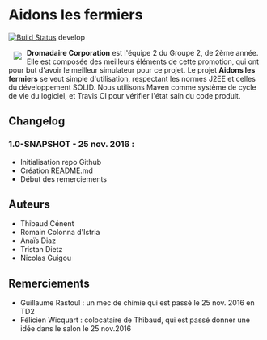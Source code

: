 # Aidons les fermiers

[![Build Status](https://travis-ci.com/GeeksdelaCave/aidons-les-fermiers.svg?token=DbBJmzHop5opuLRphgPC&branch=develop)](https://travis-ci.com/GeeksdelaCave/aidons-les-fermiers) develop

<a href="https://github.com/GeeksdelaCave/aidons-les-fermiers"><img src="https://informaix.com/ressources/dromedary-looking-right-2.png" align="left" hspace="10" vspace="6" /></a>

**Dromadaire Corporation** est l'équipe 2 du Groupe 2, de 2ème année. Elle est composée des meilleurs éléments de cette
promotion, qui ont pour but d'avoir le meilleur simulateur pour ce projet. Le projet **Aidons les fermiers** se veut
simple d'utilisation, respectant les normes J2EE et celles du développement SOLID. Nous utilisons Maven comme système de
cycle de vie du logiciel, et Travis CI pour vérifier l'état sain du code produit.

## Changelog

### 1.0-SNAPSHOT - 25 nov. 2016 :
- Initialisation repo Github
- Création README.md
- Début des remerciements

## Auteurs

- Thibaud Cénent
- Romain Colonna d'Istria
- Anaïs Diaz
- Tristan Dietz
- Nicolas Guigou

## Remerciements

- Guillaume Rastoul : un mec de chimie qui est passé le 25 nov. 2016 en TD2
- Félicien Wicquart : colocataire de Thibaud, qui est passé donner une idée dans le salon le 25 nov.2016



